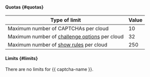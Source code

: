 #### Quotas {#quotas}

Type of limit | Value
----- | -----
Maximum number of CAPTCHAs per cloud | 10
Maximum number of [challenge options](../smartcaptcha/concepts/captcha-variants.md) per cloud | 32
Maximum number of [show rules](../smartcaptcha/concepts/captcha-variants.md#captcha-view-rules) per cloud | 250

#### Limits {#limits}

There are no limits for {{ captcha-name }}.
